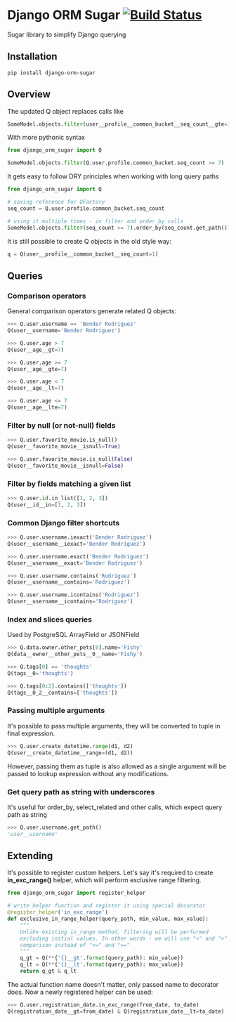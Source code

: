 # Django ORM Sugar [![Build Status](https://travis-ci.org/Nepherhotep/django-orm-sugar.svg?branch=master)](https://travis-ci.org/Nepherhotep/django-orm-sugar)
Sugar library to simplify Django querying

## Installation

```
pip install django-orm-sugar
```

## Overview 

The updated Q object replaces calls like
```python     
SomeModel.objects.filter(user__profile__common_bucket__seq_count__gte=7)
```
    
With more pythonic syntax
```python
from django_orm_sugar import Q

SomeModel.objects.filter(Q.user.profile.common_bucket.seq_count >= 7)
```

It gets easy to follow DRY principles when working with long query paths
```python
from django_orm_sugar import Q

# saving reference for QFactory
seq_count = Q.user.profile.common_bucket.seq_count

# using it multiple times - in filter and order_by calls
SomeModel.objects.filter(seq_count >= 7).order_by(seq_count.get_path())
```

It is still possible to create Q objects in the old style way:
```python
q = Q(user__profile__common_bucket__seq_count=1)
```

## Queries
### Comparison operators
General comparison operators generate related Q objects:
```python
>>> Q.user.username == 'Bender Rodriguez'
Q(user__username='Bender Rodriguez')

>>> Q.user.age > 7
Q(user__age__gt=7)

>>> Q.user.age >= 7
Q(user__age__gte=7)

>>> Q.user.age < 7
Q(user__age__lt=7)

>>> Q.user.age <= 7
Q(user__age__lte=7)
```

### Filter by null (or not-null) fields
```python
>>> Q.user.favorite_movie.is_null()
Q(user__favorite_movie__isnull=True)

>>> Q.user.favorite_movie.is_null(False)
Q(user__favorite_movie__isnull=False)
```

### Filter by fields matching a given list
```python
>>> Q.user.id.in_list([1, 2, 3])
Q(user__id__in=[1, 2, 3])
```

### Common Django filter shortcuts
```python
>>> Q.user.username.iexact('Bender Rodriguez')
Q(user__username__iexact='Bender Rodriguez')

>>> Q.user.username.exact('Bender Rodriguez')
Q(user__username__exact='Bender Rodriguez')

>>> Q.user.username.contains('Rodriguez')
Q(user__username__contains='Rodriguez')

>>> Q.user.username.icontains('Rodriguez')
Q(user__username__icontains='Rodriguez')
```

### Index and slices queries
Used by PostgreSQL ArrayField or JSONField
```python
>>> Q.data.owner.other_pets[0].name='Fishy'
Q(data__owner__other_pets__0__name='Fishy')

>>> Q.tags[0] == 'thoughts'
Q(tags__0='thoughts')

>>> Q.tags[0:2].contains(['thoughts']) 
Q(tags__0_2__contains=['thoughts'])
```

### Passing multiple arguments
It's possible to pass multiple arguments, they will be converted to tuple
in final expression.
```python
>>> Q.user.create_datetime.range(d1, d2)
Q(user__create_datetime__range=(d1, d2))
```
However, passing them as tuple is also allowed as a single argument will
be passed to lookup expression without any modifications.

### Get query path as string with underscores
It's useful for order_by, select_related and other calls,
which expect query path as string
```python
>>> Q.user.username.get_path()
'user__username'
```

## Extending

It's possible to register custom helpers. Let's say it's required to
create **in_exc_range()** helper, which will perform exclusive range
filtering.
  

```python
from django_orm_sugar import register_helper

# write helper function and register it using special decorator
@register_helper('in_exc_range')
def exclusive_in_range_helper(query_path, min_value, max_value):
    """
    Unlike existing in_range method, filtering will be performed
    excluding initial values. In other words - we will use "<" and ">"
    comparison instead of "<=" and ">="
    """
    q_gt = Q(**{'{}__gt'.format(query_path): min_value})
    q_lt = Q(**{'{}__lt'.format(query_path): max_value})
    return q_gt & q_lt
```

The actual function name doesn't matter, only passed name to decorator
does.
Now a newly registered helper can be used:
```python
>>> Q.user.registration_date.in_exc_range(from_date, to_date)
Q(registration_date__gt=from_date) & Q(registration_date__lt=to_date)
```
